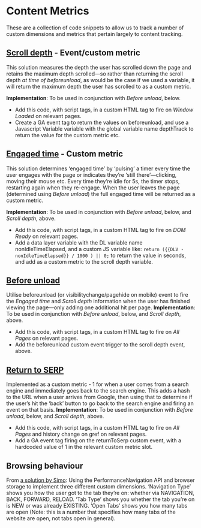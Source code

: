 # Content Metrics
These are a collection of code snippets to allow us to track a number of custom dimensions and metrics that pertain largely to content tracking.

## [Scroll depth](/scroll_depth.js) - Event/custom metric
This solution measures the depth the user has scrolled down the page and retains the maximum depth scrolled—so rather than returning the scroll depth _at time of beforeunload_, as would be the case if we used a variable, it will return the maximum depth the user has scrolled to as a custom metric.

**Implementation**: To be used in conjunction with *Before unload*, below.
- Add this code, with script tags, in a custom HTML tag to fire on _Window Loaded_ on relevant pages.
- Create a GA event tag to return the values on beforeunload, and use a Javascript Variable variable with the global variable name depthTrack to return the value for the custom metric etc.

## [Engaged time](/engaged_time.js) - Custom metric
This solution determines ‘engaged time’ by ‘pulsing’ a timer every time the user engages with the page or indicates they’re ‘still there’—clicking, moving their mouse etc. Every time they’re idle for 5s, the timer stops, restarting again when they re-engage. When the user leaves the page (determined using *Before unload*) the full engaged time will be returned as a custom metric.

**Implementation**: To be used in conjunction with *Before unload*, below, and *Scroll depth*, above.
- Add this code, with script tags, in a custom HTML tag to fire on _DOM Ready_ on relevant pages.
- Add a data layer variable with the DL variable name nonIdleTimeElapsed, and a custom JS variable like:
```return ({{DLV - nonIdleTimeElapsed}} / 1000 ) || 0;```
to return the value in seconds, and add as a custom metric to the scroll depth variable.

## [Before unload](/before_unload.js) 
Utilise beforeunload (or visibilitychange/pagehide on mobile) event to fire the *Engaged time* and *Scroll depth* information when the user has finished viewing the page—only adding one additional hit per page.
**Implementation**: To be used in conjunction with *Before unload*, below, and *Scroll depth*, above.
- Add this code, with script tags, in a custom HTML tag to fire on _All Pages_ on relevant pages.
- Add the beforeunload custom event trigger to the scroll depth event, above.

## [Return to SERP](/return_to_serp.js)
Implemented as a custom metric - 1 for when a user comes from a search engine and immediately goes back to the search engine. This adds a hash to the URL when a user arrives from Google, then using that to determine if the user’s hit the ‘back’ button to go back to the search engine and firing an event on that basis.
**Implementation**: To be used in conjunction with *Before unload*, below, and *Scroll depth*, above.
- Add this code, with script tags, in a custom HTML tag to fire on _All Pages_ and history change on gref on relevant pages.
- Add a GA event tag firing on the returnToSerp custom event, with a hardcoded value of 1 in the relevant custom metric slot.

## Browsing behaviour
From [a solution by Simo](https://www.simoahava.com/analytics/track-browsing-behavior-in-google-analytics/#31-the-custom-html-tag): Using the PerformanceNavigation API and browser storage to implement three different custom dimensions. ‘Navigation Type’ shows you how the user got to the tab they’re on: whether via NAVIGATION, BACK, FORWARD, RELOAD. ‘Tab Type’ shows you whether the tab you’re on is NEW or was already EXISTING. ‘Open Tabs’ shows you how many tabs are open (Note: this is a number that specifies how many tabs of the website are open, not tabs open in general).
